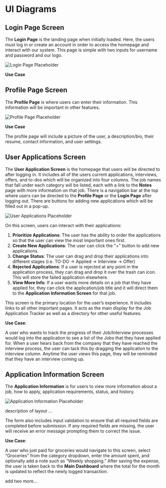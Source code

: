 # UI Diagrams

## Login Page Screen

The **Login Page** is the landing page when initially loaded. Here, the users must log in or create an account in order to access the homepage and interact with our system. This page is simple with two inputs for username and password and our logo.

![Login Page Placeholder](...)

**Use Case**


## Profile Page Screen

The **Profile Page** is where users can enter their information. This information will be important in other features.

![Profile Page Placeholder](...)

**Use Case**


The profile page will include a picture of the user, a description/bio, their resume, contact information, and user settings.

## User Applications Screen

The **User Application Screen** is the homepage that users will be directed to after logging in. It includes all of the users current applications, interviews, offers, and to-dos which will be organized into four columns. The job names that fall under each category will be listed, each with a link to the **Notes** page with more information on that job. There is a navigation bar at the top where users can be directed to the **Profile Page** or the **Login Page** after logging out. There are buttons for adding new applications which will be filled out in a pop-up.

![User Applications Placeholder](...)

On this screen, users can interact with their applications:

1. **Prioritize Applications**: The user has the ability to order the applications so that the user can view the most important ones first.
2. **Create New Applications**: The user can click the "+" button to add new applications.
3. **Change Status**: The user can drag and drop their applications into different stages (i.e. TO-DO -> Applied -> Interview -> Offer)
4. **Rejected Applications**: If a user is rejected at any point in the application process, they can drag and drop it over the trash can icon. This will store the failed application elsewhere.
5. **View More Info**: If a user wants more details on a job that they have applied for, they can click the application/job title and it will direct them to the **Application Information Screen** for that job.

This screen is the primary location for the user’s experience. It includes links to all other important pages. It acts as the main display for the Job Application Tracker as well as a directory for other useful features.

**Use Case**: 

A user who wants to track the progress of their Job/Interview processes would log into the application to see a list of the Jobs that they have applied for. When a user hears back from the company that they have reached the interview process, the user can tack this by dragging the application to the interview column. Anytime the user views this page, they will be reminded that they have an interview coming up.

## Application Information Screen

The **Application Information** is for users to view more information about a job, how to apply, application requirements, status, and history.  

![Application Information Placeholder](...)

description of layout ...

The form also includes input validation to ensure that all required fields are completed before submission. If any required fields are missing, the user will receive an error message prompting them to correct the issue.

**Use Case**: 

A user who just paid for groceries would navigate to this screen, select “Groceries” from the category dropdown, enter the amount spent, and optionally add a note such as “Weekly shopping.” After saving the expense, the user is taken back to the **Main Dashboard** where the total for the month is updated to reflect the newly logged transaction.

add two more...